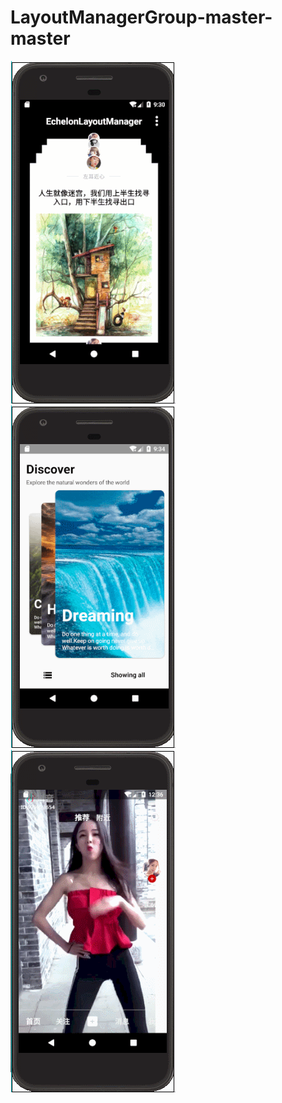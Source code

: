 # LayoutManagerGroup-master-master
 ![Image discription](https://github.com/tonyxwq/LayoutManagerGroup-master-master/blob/master/picture/img1.gif)
 ![Image discription](https://github.com/tonyxwq/LayoutManagerGroup-master-master/blob/master/picture/img2.gif)
 ![Image discription](https://github.com/tonyxwq/LayoutManagerGroup-master-master/blob/master/picture/img6.gif)

    
